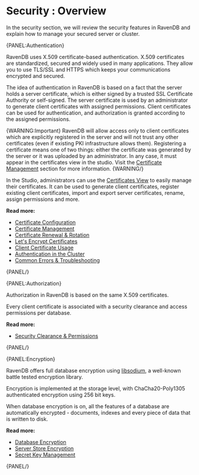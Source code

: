 # Security : Overview

In the security section, we will review the security features in RavenDB and explain how to manage your secured server or cluster.

{PANEL:Authentication}

RavenDB uses X.509 certificate-based authentication. 
X.509 certificates are standardized, secured and widely used in many applications. They allow you to use TLS/SSL and HTTPS which keeps your communications encrypted and secured.

The idea of authentication in RavenDB is based on a fact that the server holds a server certificate, which is either signed by a trusted SSL Certificate Authority or self-signed. The server certificate is used by an administrator to generate client certificates with assigned permissions. Client certificates can be used for authentication, and authorization is granted according to the assigned permissions.

{WARNING:Important}
RavenDB will allow access only to client certificates which are explicitly registered in the server and will not trust any other certificates (even if existing PKI infrastructure allows them). Registering a certificate means one of two things: either the certificate was generated by the server or it was uploaded by an administrator. In any case, it must appear in the certificates view in the studio. Visit the [Certificate Management](authentication/certificate-management) section for more information.
{WARNING/}

In the Studio, administrators can use the [Certificates View](../../studio/server/certificates) to easily manage their certificates. It can be used to generate client certificates, register existing client certificates, import and export server certificates, rename, assign permissions and more.

<strong>Read more:</strong>

- [Certificate Configuration](../../server/security/authentication/certificate-configuration)
- [Certificate Management](../../server/security/authentication/certificate-management)
- [Certificate Renewal & Rotation](../../server/security/authentication/certificate-renewal-and-rotation)
- [Let's Encrypt Certificates](../../server/security/authentication/lets-encrypt-certificates)
- [Client Certificate Usage](../../server/security/authentication/client-certificate-usage)
- [Authentication in the Cluster](../../server/security/authentication/authentication-in-the-cluster) 
- [Common Errors & Troubleshooting](../../server/security/authentication/common-errors-and-troubleshooting)

{PANEL/}

{PANEL:Authorization}

Authorization in RavenDB is based on the same X.509 certificates.

Every client certificate is associated with a security clearance and access permissions per database. 

<strong>Read more:</strong>

- [Security Clearance & Permissions](../../server/security/authorization/security-clearance-and-permissions)

{PANEL/}

{PANEL:Encryption}

RavenDB offers full database encryption using [libsodium](https://download.libsodium.org/doc/), a well-known battle tested encryption library. 

Encryption is implemented at the storage level, with ChaCha20-Poly1305 authenticated encryption using 256 bit keys. 

When database encryption is on, all the features of a database are automatically encrypted - documents, indexes and every piece of data that is written to disk.

<strong>Read more:</strong>

- [Database Encryption](../../server/security/encryption/database-encryption)
- [Server Store Encryption](../../server/security/encryption/server-store-encryption)
- [Secret Key Management](../../server/security/encryption/secret-key-management)

{PANEL/}

